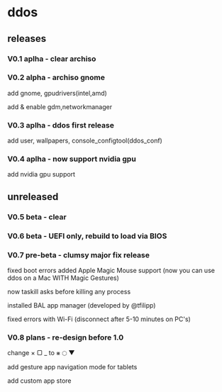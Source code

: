 # ddos
## releases
### **V0.1** aplha - clear archiso
### **V0.2** alpha - archiso gnome
add gnome, gpudrivers(intel,amd)
   
add & enable gdm,networkmanager
### **V0.3 aplha** - ddos first release
add user, wallpapers, console_configtool(ddos_conf)
### **V0.4 aplha** - now support nvidia gpu
add nvidia gpu support
## unreleased
### **V0.5 beta** - clear
### **V0.6 beta** - UEFI only, rebuild to load via BIOS
### **V0.7 pre-beta** - clumsy major fix release
fixed boot errors
added Apple Magic Mouse support (now you can use ddos on a Mac WITH Magic Gestures)
   
now taskill asks before killing any process
   
installed BAL app manager (developed by @tfilipp)
   
fixed errors with Wi-Fi (disconnect after 5-10 minutes on PC's)
### **V0.8 plans** - re-design before 1.0
change × ▢ _ to ⨳ ⬡ ▼
   
add gesture app navigation mode for tablets
   
add custom app store
